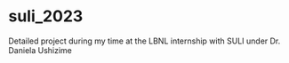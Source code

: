 # suli_2023
Detailed project during my time at the LBNL internship with SULI under Dr. Daniela Ushizime
